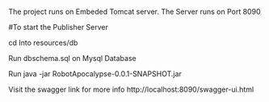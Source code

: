 
The project runs on Embeded Tomcat server. The Server runs on  Port 8090

#To start the Publisher Server

cd Into resources/db

Run dbschema.sql on Mysql Database

Run java -jar RobotApocalypse-0.0.1-SNAPSHOT.jar


Visit the swagger link for more info
http://localhost:8090/swagger-ui.html